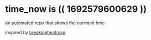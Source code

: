 # time_now is (( 1692579600629 ))

an automated repo that shows the currnent time

inspired by [breakingheatmap](https://github.com/breakingheatmap/breakingheatmap)